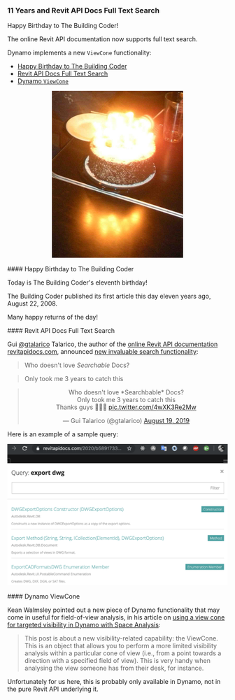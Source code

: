 <head>
<meta http-equiv="Content-Type" content="text/html; charset=utf-8">
<link rel="stylesheet" type="text/css" href="bc.css">
<script src="https://cdn.rawgit.com/google/code-prettify/master/loader/run_prettify.js" type="text/javascript"></script>
</head>

<!---

- Gui Talarico
@gtalarico
Who doesn't love *Searchbable* Docs?
Only took me 3 years to catch this
Thanks guys  🔎🤦‍♂️
https://twitter.com/gtalarico/status/1163345696038109184
<blockquote class="twitter-tweet"><p lang="en" dir="ltr">Who doesn&#39;t love *Searchbable* Docs?<br>Only took me 3 years to catch this<br>Thanks guys 🔎🤦‍♂️ <a href="https://t.co/4wXK3Re2Mw">pic.twitter.com/4wXK3Re2Mw</a></p>&mdash; Gui Talarico (@gtalarico) <a href="https://twitter.com/gtalarico/status/1163345696038109184?ref_src=twsrc%5Etfw">August 19, 2019</a></blockquote> <script async src="https://platform.twitter.com/widgets.js" charset="utf-8"></script>
  revit_api_docs_full_text_search.jpeg

twitter:

 element for Dynamo in the #RevitAPI @AutodeskForge @AutodeskRevit #bim #DynamoBim #ForgeDevCon 

Happy Birthday to The Building Coder!
The online Revit API documentation now supports full text search.
Dynamo implements a new <code>ViewCone</code> functionality...

linkedin:


#bim #DynamoBim #ForgeDevCon #Revit #API #IFC #SDK #AI #VisualStudio #Autodesk #AEC #adsk

the [Revit API discussion forum](http://forums.autodesk.com/t5/revit-api-forum/bd-p/160) thread

<p style="font-size: 80%; font-style:italic"></p>

Dynamo Zero Touch CS#Node Element Wrapper

-->

### 11 Years and Revit API Docs Full Text Search

Happy Birthday to The Building Coder!

The online Revit API documentation now supports full text search.

Dynamo implements a new `ViewCone` functionality:

- [Happy Birthday to The Building Coder](#2)
- [Revit API Docs Full Text Search](#3)
- [Dynamo `ViewCone`](#4)

<center>
<img src="img/saikat_birthday_cake_cropped_550.jpg" alt="Birthday cake with candles" width="300">
</center>


####<a name="2"></a> Happy Birthday to The Building Coder

Today is The Building Coder's eleventh birthday!

The Building Coder published its first article this day eleven years ago, August 22, 2008.

Many happy returns of the day!



####<a name="3"></a> Revit API Docs Full Text Search

Gui [@gtalarico](https://twitter.com/gtalarico) Talarico, the author of
the [online Revit API documentation revitapidocs.com](https://www.revitapidocs.com),
announced [new invaluable search functionality](https://twitter.com/gtalarico/status/1163345696038109184):

> Who doesn't love *Searchable* Docs?

> Only took me 3 years to catch this

<center>
<blockquote class="twitter-tweet"><p lang="en" dir="ltr">Who doesn&#39;t love *Searchbable* Docs?<br>Only took me 3 years to catch this<br>Thanks guys 🔎🤦‍♂️ <a href="https://t.co/4wXK3Re2Mw">pic.twitter.com/4wXK3Re2Mw</a></p>&mdash; Gui Talarico (@gtalarico) <a href="https://twitter.com/gtalarico/status/1163345696038109184?ref_src=twsrc%5Etfw">August 19, 2019</a></blockquote> <script async src="https://platform.twitter.com/widgets.js" charset="utf-8"></script>
</center>

Here is an example of a sample query:

<center>
<img src="img/revitapidocs_search.png" alt="Revitapidocs full text search" width="550">
</center>

####<a name="4"></a> Dynamo ViewCone

Kean Walmsley pointed out a new piece of Dynamo functionality that may come in useful for field-of-view analysis, in his article 
on [using a view cone for targeted visibility in Dynamo with Space Analysis](https://www.keanw.com/2019/08/using-a-view-cone-for-targeted-visibility-in-dynamo-with-space-analysis.html):

> This post is about a new visibility-related capability: the ViewCone.
This is an object that allows you to perform a more limited visibility analysis within a particular cone of view (i.e., from a point towards a direction with a specified field of view).
This is very handy when analysing the view someone has from their desk, for instance.

Unfortunately for us here, this is probably only available in Dynamo, not in the pure Revit API underlying it.

